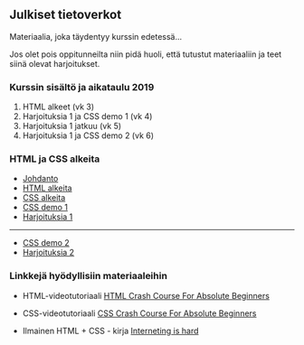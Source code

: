 ## Julkiset tietoverkot

Materiaalia, joka täydentyy kurssin edetessä...

Jos olet pois oppitunneilta niin pidä huoli, että tutustut materiaaliin ja teet siinä olevat harjoitukset.

### Kurssin sisältö ja aikataulu 2019

1. HTML alkeet (vk 3)
2. Harjoituksia 1 ja CSS demo 1 (vk 4)
3. Harjoituksia 1 jatkuu (vk 5)
4. Harjoituksia 1 ja CSS demo 2 (vk 6)

### HTML ja CSS alkeita

- [Johdanto](./johdanto.html)
- [HTML alkeita](./html-alkeita.html)
- [CSS alkeita](./css-alkeita.html)
- [CSS demo 1](./css-demo1.html)
- [Harjoituksia 1](./html-harjoituksia1.html)

---
- [CSS demo 2](./css-demo2.html)
- [Harjoituksia 2](./html-harjoituksia2.html)

<!-- 
- [HTML lomakkeet](./html-lomakkeet.html) 
- [HTML semantic/structural element](aside, main, footer, header, nav...)
- CSS animointi
- CSS @media
- Canva
-->

### Linkkejä hyödyllisiin materiaaleihin

- HTML-videotutoriaali [HTML Crash Course For Absolute Beginners](https://youtu.be/UB1O30fR-EE)

- CSS-videotutoriaali [CSS Crash Course For Absolute Beginners](https://youtu.be/yfoY53QXEnI)

- Ilmainen HTML + CSS - kirja [Interneting is hard](https://internetingishard.com/html-and-css/)